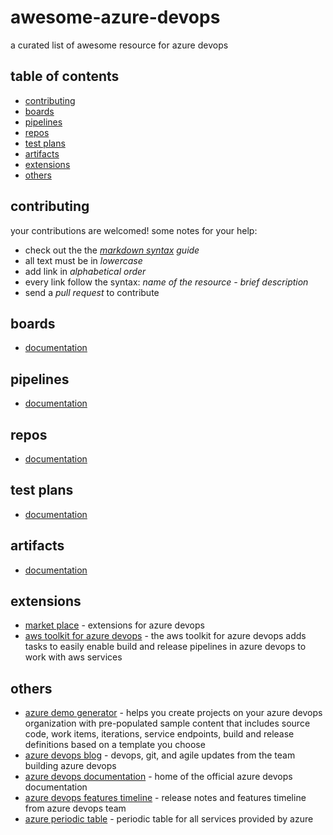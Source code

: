 # awesome-azure-devops

a curated list of awesome resource for azure devops

## table of contents

* [contributing](#contributing)
* [boards](#boards)
* [pipelines](#pipelines)
* [repos](#repos)
* [test plans](#test-plans)
* [artifacts](#artifacts)
* [extensions](#extensions)
* [others](#others)

## contributing
your contributions are welcomed!
some notes for your help:
* check out the the _[markdown syntax](https://guides.github.com/features/mastering-markdown/) guide_
* all text must be in _lowercase_
* add link in _alphabetical order_
* every link follow the syntax: _name of the resource - brief description_
* send a _pull request_ to contribute

## boards
* [documentation](https://docs.microsoft.com/en-us/azure/devops/boards/index?view=azdevops)

## pipelines
* [documentation](https://docs.microsoft.com/en-us/azure/devops/pipelines/index?view=azdevops)

## repos
* [documentation](https://docs.microsoft.com/en-us/azure/devops/repos/index?view=azdevops)

## test plans
* [documentation](https://docs.microsoft.com/en-us/azure/devops/test/index-tp?view=azdevops)

## artifacts
* [documentation](https://docs.microsoft.com/en-us/azure/devops/artifacts/index?view=azdevops)

## extensions
* [market place](https://marketplace.visualstudio.com/azuredevops) - extensions for azure devops
* [aws toolkit for azure devops](https://marketplace.visualstudio.com/items?itemname=amazonwebservices.aws-vsts-tools) - the aws toolkit for azure devops adds tasks to easily enable build and release pipelines in azure devops to work with aws services

## others
* [azure demo generator](https://azuredevopsdemogenerator.azurewebsites.net/) - helps you create projects on your azure devops organization with pre-populated sample content that includes source code, work items, iterations, service endpoints, build and release definitions based on a template you choose
* [azure devops blog](https://blogs.msdn.microsoft.com/devops/) - devops, git, and agile updates from the team building azure devops
* [azure devops documentation](https://github.com/MicrosoftDocs/azure-devops-docs) -  home of the official azure devops documentation
* [azure devops features timeline](https://docs.microsoft.com/en-us/azure/devops/release-notes/) - release notes and features timeline from azure devops team
* [azure periodic table](http://www.concurrency.com/landing/azure-periodic-table) - periodic table for all services provided by azure
